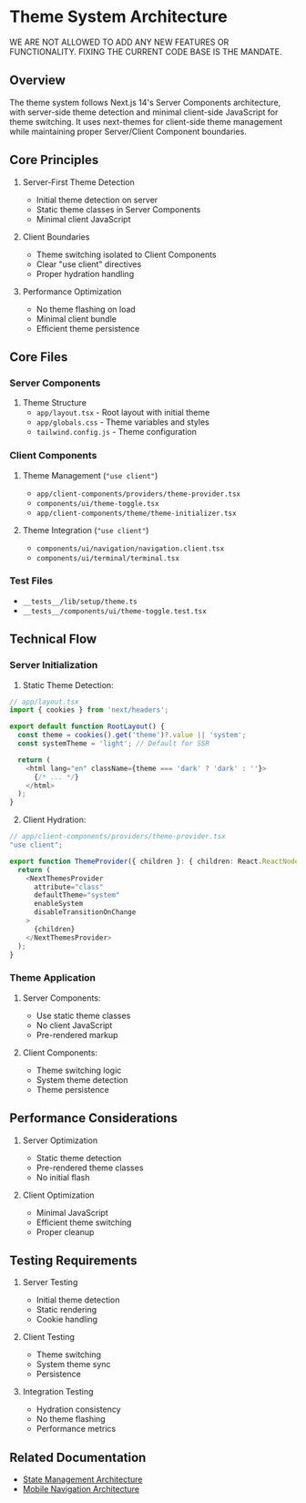 # Theme System Architecture

WE ARE NOT ALLOWED TO ADD ANY NEW FEATURES OR FUNCTIONALITY. FIXING THE CURRENT CODE BASE IS THE MANDATE.

## Overview
The theme system follows Next.js 14's Server Components architecture, with server-side theme detection and minimal client-side JavaScript for theme switching. It uses next-themes for client-side theme management while maintaining proper Server/Client Component boundaries.

## Core Principles
1. Server-First Theme Detection
   - Initial theme detection on server
   - Static theme classes in Server Components
   - Minimal client JavaScript

2. Client Boundaries
   - Theme switching isolated to Client Components
   - Clear "use client" directives
   - Proper hydration handling

3. Performance Optimization
   - No theme flashing on load
   - Minimal client bundle
   - Efficient theme persistence

## Core Files

### Server Components
1. Theme Structure
   - `app/layout.tsx` - Root layout with initial theme
   - `app/globals.css` - Theme variables and styles
   - `tailwind.config.js` - Theme configuration

### Client Components
1. Theme Management (`"use client"`)
   - `app/client-components/providers/theme-provider.tsx`
   - `components/ui/theme-toggle.tsx`
   - `app/client-components/theme/theme-initializer.tsx`

2. Theme Integration (`"use client"`)
   - `components/ui/navigation/navigation.client.tsx`
   - `components/ui/terminal/terminal.tsx`

### Test Files
- `__tests__/lib/setup/theme.ts`
- `__tests__/components/ui/theme-toggle.test.tsx`

## Technical Flow

### Server Initialization
1. Static Theme Detection:
```typescript
// app/layout.tsx
import { cookies } from 'next/headers';

export default function RootLayout() {
  const theme = cookies().get('theme')?.value || 'system';
  const systemTheme = 'light'; // Default for SSR

  return (
    <html lang="en" className={theme === 'dark' ? 'dark' : ''}>
      {/* ... */}
    </html>
  );
}
```

2. Client Hydration:
```typescript
// app/client-components/providers/theme-provider.tsx
"use client";

export function ThemeProvider({ children }: { children: React.ReactNode }) {
  return (
    <NextThemesProvider
      attribute="class"
      defaultTheme="system"
      enableSystem
      disableTransitionOnChange
    >
      {children}
    </NextThemesProvider>
  );
}
```

### Theme Application
1. Server Components:
   - Use static theme classes
   - No client JavaScript
   - Pre-rendered markup

2. Client Components:
   - Theme switching logic
   - System theme detection
   - Theme persistence

## Performance Considerations
1. Server Optimization
   - Static theme detection
   - Pre-rendered theme classes
   - No initial flash

2. Client Optimization
   - Minimal JavaScript
   - Efficient theme switching
   - Proper cleanup

## Testing Requirements
1. Server Testing
   - Initial theme detection
   - Static rendering
   - Cookie handling

2. Client Testing
   - Theme switching
   - System theme sync
   - Persistence

3. Integration Testing
   - Hydration consistency
   - No theme flashing
   - Performance metrics

## Related Documentation
- [State Management Architecture](./state-management.md)
- [Mobile Navigation Architecture](./mobile-navigation.md)
